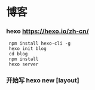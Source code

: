 # 博客 

### hexo   https://hexo.io/zh-cn/
     npm install hexo-cli -g
	 hexo init blog
	 cd blog
	 npm install
	 hexo server

### 开始写 hexo new [layout] <title>  
   老师写的是 hexo new post 名字"text1"
 
###  命令  hexo generate 生成静态文件,可以理解为解析生html文件 。  把生成的public 以服务的形式发布到网站上  

###  部署命令  hexo deploy  发布到服务器 
+ 下面为 原话 
        Hexo 提供了快速方便的一键部署功能，让您只需一条命令就能将网站部署到服务器上。

		$ hexo deploy
		在开始之前，您必须先在 _config.yml 中修改参数，一个正确的部署配置中至少要有 type 参数，例如：
		
		deploy:
		  type: git

+    安装 hexo-deployer-git。 插件 

+   npm install hexo-deployer-git --save

      修改配置。  在type:git 下面加入 

		deploy:
		  type: git
		  repo: <repository url> #https://bitbucket.org/JohnSmith/johnsmith.bitbucket.io
		  branch: [branch] #published
		  message: [message]

## GitHub新建仓库 名字是你自己的名字 加上 .github.io


## hexo deploy
   上传到服务展示 




# git 常用指令
## .gitignore
> 配置忽略文件,可用配置哪些文件不需要git托管.

## 初始化一个git仓库
+ git init
+ git status 查看状态
    - 红色的为工作区 未暂存状态
+ git add .  添加到暂存区
+ git checkout a.html  把文件从暂存区还原到工作区
+ git commit -m'xxx' 提交到存储区 (就不怕代码覆盖,每一次提交都会有hash记录)
    - 如果没有写 -m 会进入vim编辑器,输入esc   :q 退出
+ git log 查看提交到存储区的日志
    - hash值 每次都不同
    - HEAD 指向当前的提交记录

## 分支功能
> git 提交默认是主分支 master

+ git branch xx 创建xx分支
+ git branch   查看分支状态 (带*的为当前所在分支)
+ git checkout xx 切换到xx分支
+ git merge xx 合并xx分支到当前主分支(合并之前必须先commit)
+ git branch -d xx 删除xx分支 

## github
+ git remote add origin xxxx  (远程创建仓库不选择readme.md会出现提示,只需要创建一次,建立本地和github远程仓库的连接)
+ git push -u master (只需要第一次 -u master)
+ git  add  .   git commit -m'xxx'  git push  (push之前 必须先commit)
    - git push 被拒绝,一般是由于多人修改了同一个仓库同文件代码所致,通过pull 拉取最新代码手动合并后提交即可.
+ git clone xxx  在新本地clone远程仓库 
+ git pull 可用获取远程仓库最新代码 并合并到本地(如果出现冲突, 需要手动合并)






